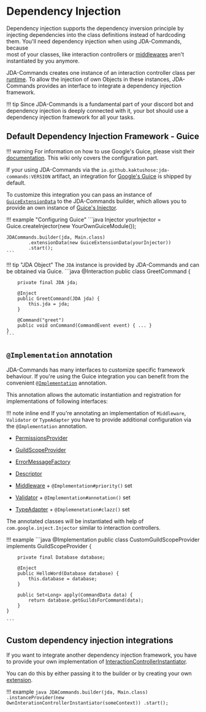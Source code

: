 # Dependency Injection
Dependency injection supports the dependency inversion principle by injecting dependencies into the class definitions 
instead of hardcoding them. You'll need dependency injection when using JDA-Commands, because  
most of your classes, like interaction controllers or [middlewares](./middlewares/overview.md) aren't instantiated by 
you anymore. 

JDA-Commands creates one instance of an interaction controller class per [runtime](interactions/overview.md#runtime-scoped-instances).
To allow the injection of own Objects in these instances, JDA-Commands provides an interface to integrate a dependency injection framework.

!!! tip
    Since JDA-Commands is a fundamental part of your discord bot and dependency injection is deeply connected with it,
    your bot should use a dependency injection framework for all your tasks.


## Default Dependency Injection Framework - Guice
!!! warning
    For information on how to use Google's Guice, please visit their [documentation](https://github.com/google/guice/wiki/). This wiki only covers the
    configuration part. 

If your using JDA-Commands via the `io.github.kaktushose:jda-commands:VERSION` artifact, an integration for 
[Google's Guice](https://github.com/google/guice) is shipped by default. 

To customize this integration you can pass an instance of [`GuiceExtensionData`](https://kaktushose.github.io/jda-commands/javadocs/4/io.github.kaktushose.jda.commands.extension.guice/com/github/kaktushose/jda/commands/guice/GuiceExtensionData.html)
to the JDA-Commands builder, which allows you to provide an own instance of [Guice's Injector](https://google.github.io/guice/api-docs/7.0.0/javadoc/com/google/inject/Injector.html).

!!! example "Configuring Guice"
    ```java
    Injector yourInjector = Guice.createInjector(new YourOwnGuiceModule());

    JDACommands.builder(jda, Main.class)
            .extensionData(new GuiceExtensionData(yourInjector))
            .start();
    ```

!!! tip "JDA Object"
    The `JDA` instance is provided by JDA-Commands and can be obtained via Guice.
    ```java
    @Interaction
    public class GreetCommand {
        
        private final JDA jda;

        @Inject
        public GreetCommand(JDA jda) {
            this.jda = jda;
        }

        @Command("greet")
        public void onCommand(CommandEvent event) { ... }
    }
    ```

## `@Implementation` annotation
JDA-Commands has many interfaces to customize specific framework behaviour. 
If you're using the Guice integration you can benefit from the convenient [`@Implementation`](https://kaktushose.github.io/jda-commands/javadocs/4/io.github.kaktushose.jda.commands.extension.guice/com/github/kaktushose/jda/commands/guice/Implementation.html)
annotation. 

This annotation allows the automatic instantiation and registration for implementations of following interfaces:

!!! note inline end
    If you're annotating an implementation of `Middleware`, `Validator` or `TypeAdapter` you have to provide additional configuration via the `@Implementation` annotation.

- [PermissionsProvider](https://kaktushose.github.io/jda-commands/javadocs/4/io.github.kaktushose.jda.commands.core/com/github/kaktushose/jda/commands/permissions/PermissionsProvider.html)
- [GuildScopeProvider](https://kaktushose.github.io/jda-commands/javadocs/4/io.github.kaktushose.jda.commands.core/com/github/kaktushose/jda/commands/scope/GuildScopeProvider.html)
- [ErrorMessageFactory](https://kaktushose.github.io/jda-commands/javadocs/4/io.github.kaktushose.jda.commands.core/com/github/kaktushose/jda/commands/embeds/error/ErrorMessageFactory.html)
- [Descriptor](https://kaktushose.github.io/jda-commands/javadocs/4/io.github.kaktushose.jda.commands.core/com/github/kaktushose/jda/commands/definitions/description/Descriptor.html)

- [Middleware](https://kaktushose.github.io/jda-commands/javadocs/4/io.github.kaktushose.jda.commands.core/com/github/kaktushose/jda/commands/dispatching/middleware/Middleware.html) + `@Implementation#priority()` set
- [Validator](https://kaktushose.github.io/jda-commands/javadocs/4/io.github.kaktushose.jda.commands.core/com/github/kaktushose/jda/commands/dispatching/validation/Validator.html) + `@Implementation#annotation()` set
- [TypeAdapter](https://kaktushose.github.io/jda-commands/javadocs/4/io.github.kaktushose.jda.commands.core/com/github/kaktushose/jda/commands/dispatching/adapter/TypeAdapter.html) + `@Implemenetation#clazz()` set

The annotated classes will be instantiated with help of `com.google.inject.Injector` similar to interaction controllers.

!!! example
    ```java
    @Implementation
    public class CustomGuildScopeProvider implements GuildScopeProvider {

        private final Database database;
    
        @Inject
        public HelloWord(Database database) {
            this.database = database;
        }

        public Set<Long> apply(CommandData data) { 
            return database.getGuildsForCommand(data);
        }
    }

    ```

## Custom dependency injection integrations
If you want to integrate another dependency injection framework, you have to provide your own 
implementation of [InteractionControllerInstantiator](https://kaktushose.github.io/jda-commands/javadocs/4/io.github.kaktushose.jda.commands.core/com/github/kaktushose/jda/commands/dispatching/instance/InteractionControllerInstantiator.html).

You can do this by either passing it to the builder or by creating your own [extension](extension/writing.md).

!!! example
    ```java
    JDACommands.builder(jda, Main.class)
            .instanceProvider(new OwnInterationControllerInstantiator(someContext))
            .start();
    ```